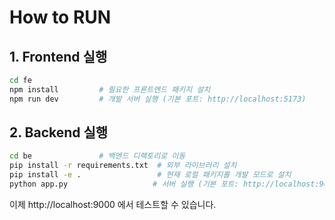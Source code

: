 # How to RUN

## 1. Frontend 실행
```bash
cd fe
npm install         # 필요한 프론트엔드 패키지 설치
npm run dev         # 개발 서버 실행 (기본 포트: http://localhost:5173)
```

## 2. Backend 실행
```bash
cd be               # 백엔드 디렉토리로 이동
pip install -r requirements.txt  # 외부 라이브러리 설치
pip install -e .                 # 현재 로컬 패키지를 개발 모드로 설치
python app.py                   # 서버 실행 (기본 포트: http://localhost:9000)
```
이제 http://localhost:9000 에서 테스트할 수 있습니다.
